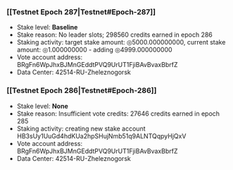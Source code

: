 ### [[Testnet Epoch 287|Testnet#Epoch-287]]
* Stake level: **Baseline**
* Stake reason: No leader slots; 298560 credits earned in epoch 286
* Staking activity: target stake amount: ◎5000.000000000, current stake amount: ◎1.000000000 - adding ◎4999.000000000
* Vote account address: BRgFn6WpJhxBJMnGEddtPVQ9UrUT1FjiBAvBvaxBbrfZ
* Data Center: 42514-RU-Zheleznogorsk
### [[Testnet Epoch 286|Testnet#Epoch-286]]
* Stake level: **None**
* Stake reason: Insufficient vote credits: 27646 credits earned in epoch 285
* Staking activity: creating new stake account HB3sUy1UuGd4hdKUa2hpSHujNmb51q9ALNTQqpyHjQxV
* Vote account address: BRgFn6WpJhxBJMnGEddtPVQ9UrUT1FjiBAvBvaxBbrfZ
* Data Center: 42514-RU-Zheleznogorsk